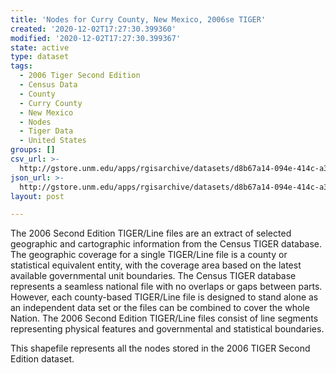 ```yaml
---
title: 'Nodes for Curry County, New Mexico, 2006se TIGER'
created: '2020-12-02T17:27:30.399360'
modified: '2020-12-02T17:27:30.399367'
state: active
type: dataset
tags:
  - 2006 Tiger Second Edition
  - Census Data
  - County
  - Curry County
  - New Mexico
  - Nodes
  - Tiger Data
  - United States
groups: []
csv_url: >-
  http://gstore.unm.edu/apps/rgisarchive/datasets/d8b67a14-094e-414c-a363-d79ee64f6cc6/tgr2006se_curr_nodes.derived.csv
json_url: >-
  http://gstore.unm.edu/apps/rgisarchive/datasets/d8b67a14-094e-414c-a363-d79ee64f6cc6/tgr2006se_curr_nodes.derived.json
layout: post

---
```

The 2006 Second Edition TIGER/Line files are an extract of selected geographic and cartographic information from the Census TIGER database.  The geographic coverage for a single TIGER/Line file is a county or statistical equivalent entity, with the coverage area based on the latest available governmental unit boundaries. The Census TIGER database represents a seamless national file with no overlaps or gaps between parts.  However, each county-based TIGER/Line file is designed to stand alone as an independent data set or the files can be combined to cover the whole Nation.  The 2006 Second Edition  TIGER/Line files consist of line segments representing physical features and governmental and statistical boundaries.  

This shapefile represents all the nodes stored in the 2006 TIGER Second Edition dataset.

